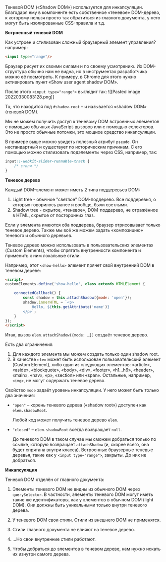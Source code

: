Теневой DOM («Shadow DOM») используется для инкапсуляции. Благодаря ему в компоненте есть собственное «теневое» DOM-дерево, к которому нельзя просто так обратиться из главного документа, у него могут быть изолированные CSS-правила и т.д.

**Встроенный теневой DOM**

Как устроен и стилизован сложный браузерный элемент управления? например:

```html
<input type="range"/>
```


Браузер рисует их своими силами и по своему усмотрению. Их DOM-структура обычно нам не видна, но в инструментах разработчика можно её посмотреть. К примеру, в Chrome для этого нужно активировать пункт «Show user agent shadow DOM».

После этого `<input type="range">` выглядит так:
![[Pasted image 20220330083128.png]]

То, что находится под `#shadow-root` – и называется «shadow DOM» (теневой DOM).

Мы не можем получить доступ к теневому DOM встроенных элементов с помощью обычных JavaScript-вызовов или с помощью селекторов. Это не просто обычные потомки, это мощное средство инкапсуляции.

В примере выше можно увидеть полезный атрибут `pseudo`. Он нестандартный и существует по историческим причинам. С его помощью можно стилизовать подэлементы через CSS, например, так:

```css
input::-webkit-slider-runnable-track {
	/* стили */
}
```

**Теневое дерево**

Каждый DOM-элемент может иметь 2 типа поддеревьев DOM:

1. Light tree - обычное "светлое" DOM-поддерево. Все поддеревья, о которых говорилось ранее и вообще, были светлыми.
2. Shadow tree - скрытое, «теневое», DOM-поддерево, не отражённое в HTML, скрытое от посторонних глаз.

Если у элемента имеются оба поддерева, браузер отрисовывает только теневое дерево. Также мы всё же можем задать «композицию» теневого и обычного деревьев.

Теневое дерево можно использовать в пользовательских элементах (Custom Elements), чтобы спрятать внутренности компонента и применить к ним локальные стили.

Например, этот `<show-hello>` элемент прячет свой внутренний DOM в теневом дереве:

```html
<script>
customElements.define('show-hello', class extends HTMLElement { 

	connectedCallback() { 
		const shadow = this.attachShadow({mode: 'open'}); 
		shadow.innerHTML = `<p> 
			Hello, ${this.getAttribute('name')} 
		</p>`; 
	} 
});
</script>
```

Итак, вызов `elem.attachShadow({mode: …})` создаёт теневое дерево.

Есть два ограничения:

1. Для каждого элемента мы можем создать только один shadow root.
2. В качестве `elem` может быть использован пользовательский элемент (Custom Element), либо один из следующих элементов: «article», «aside», «blockquote», «body», «div», «footer», «h1…h6», «header», «main», «nav», «p», «section» или «span». Остальные, например, `<img>`, не могут содержать теневое дерево.

Свойство `mode` задаёт уровень инкапсуляции. У него может быть только два значения:

-   `"open"` – корень теневого дерева («shadow root») доступен как `elem.shadowRoot`.
    
    Любой код может получить теневое дерево `elem`.
    
-   `"closed"` – `elem.shadowRoot` всегда возвращает `null`.
    
    До теневого DOM в таком случае мы сможем добраться только по ссылке, которую возвращает `attachShadow` (и, скорее всего, она будет спрятана внутри класса). Встроенные браузерные теневые деревья, такие как у `<input type="range">`, закрыты. До них не добраться.

**Инкапсуляция**

Теневой DOM отделён от главного документа:

1. Элементы теневого DOM не видны из обычного DOM через `querySelector`. В частности, элементы теневого DOM могут иметь такие же идентификаторы, как у элементов в обычном DOM (light DOM). Они должны быть уникальными только внутри теневого дерева.
2. У теневого DOM свои стили. Стили из внешнего DOM не применятся.

1.  Стили главного документа не влияют на теневое дерево.
2.  …Но свои внутренние стили работают.
3.  Чтобы добраться до элементов в теневом дереве, нам нужно искать их изнутри самого дерева.